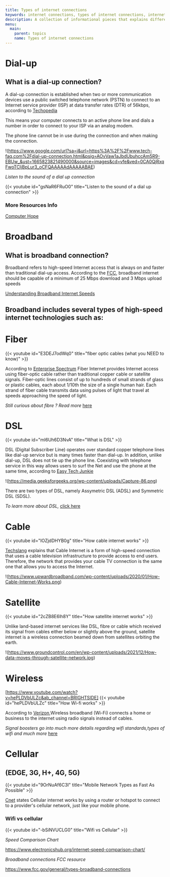 ```yaml
---
title: Types of internet connections
keywords: internet connections, types of internet connections, internet connections explained
description: A collection of informational pieces that explains different types of internet connection.
menu:
  main:
    parent: topics
    name: Types of internet connections
---
```


# Dial-up

## What is a dial-up connection?

A dial-up connection is established when two or more communication devices use a public switched telephone network (PSTN) to connect to an Internet service provider (ISP) at data transfer rates (DTR) of 56kbps, according to [Techopedia](https://www.techopedia.com/definition/25953/dial-up-connection)

This means your computer connects to an active phone line and dials a number in order to connect to your ISP via an analog modem.

The phone line cannot be in use during the connection and when making the connection.

!(https://www.google.com/url?sa=i&url=https%3A%2F%2Fwww.tech-faq.com%2Fdial-up-connection.html&psig=AOvVaw1aJbdUbuhccAm5R9-EBUw_&ust=1665823821490000&source=images&cd=vfe&ved=0CA0QjRxqFwoTCIjBpLur3_oCFQAAAAAdAAAAABAE)

_Listen to the sound of a dial up connection_

{{< youtube id="gsNaR6FRuO0" title="Listen to the sound of a dial up connection" >}}

### More Resources Info

[Computer Hope](https://www.computerhope.com/jargon/d/dialup.htm)

# Broadband

## What is broadband connection?

Broadband refers to high-speed Internet access that is always on and faster than traditional dial-up access. According to the [FCC](https://www.fcc.gov/general/types-broadband-connections), broadband internet should be capable of a minimum of 25 Mbps download and 3 Mbps upload speeds

[Understanding Broadband Internet Speeds](https://www.lifewire.com/broadband-internet-speeds-explained-437202)

## Broadband includes several types of high-speed internet technologies such as:

# Fiber

{{< youtube id="E3DEJ7odWq0" title="fiber optic cables (what you NEED to know)" >}}

According to [Enterprise Spectrum](https://enterprise.spectrum.com/support/faq/internet/how-does-fiber-internet-work.html) Fiber Internet provides Internet access using fiber-optic cable rather than traditional copper cable or satellite signals. Fiber-optic lines consist of up to hundreds of small strands of glass or plastic cables, each about 1/10th the size of a single human hair. Each strand of fiber cable transmits data using pulses of light that travel at speeds approaching the speed of light.

_Still curious about fibre ? Read more_ [here](https://www.explainthatstuff.com/fiberoptics.html)

# DSL

{{< youtube id="mI6Uh6D3NvA" title="What is DSL" >}}

DSL (Digital Subscriber Line) operates over standard copper telephone lines like dial-up service but is many times faster than dial-up. In addition, unlike dial-up, DSL does not tie up the phone line. Coexisting with telephone service in this way allows users to surf the Net and use the phone at the same time, according to [Easy Tech Junkie](https://www.easytechjunkie.com/what-is-dsl.htm)

!(https://media.geeksforgeeks.org/wp-content/uploads/Capture-86.png)

There are two types of DSL, namely Assymetric DSL (ADSL) and Symmetric DSL (SDSL).

_To learn more about DSL,_ [click here](https://www.lifewire.com/different-types-of-dsl-technology-817522)

# Cable

{{< youtube id="IOZjdDHYB0g" title="How cable internet works" >}}

[Techslang](https://www.techslang.com/what-is-cable-internet-and-how-does-it-work/) explains that Cable Internet is a form of high-speed connection that uses a cable television infrastructure to provide access to end users. Therefore, the network that provides your cable TV connection is the same one that allows you to access the Internet.

!(https://www.upwardbroadband.com/wp-content/uploads/2020/01/How-Cable-Internet-Works.png)

# Satellite

{{< youtube id="2cZB8E6lh8Y" title="How satellite internet works" >}}

Unlike land-based internet services like DSL, fibre or cable which received its signal from cables either below or slightly above the ground, satellite internet is a wireless connection beamed down from satellites orbiting the earth.

!(https://www.groundcontrol.com/en/wp-content/uploads/2021/12/How-data-moves-through-satellite-network.jpg)

# Wireless

[https://www.youtube.com/watch?v=hePLDVbULZc&ab_channel=BRIGHTSIDE]
{{< youtube id="hePLDVbULZc" title="How Wi-fi works" >}}

According to [Verizon](https://www.verizon.com/articles/internet-essentials/broadband-definition/),Wireless broadband (Wi-Fi) connects a home or business to the internet using radio signals instead of cables.

_Signal boosters go into much more details regarding wifi standards,types of wifi and much more_ [here](https://www.signalboosters.com/blog/what-is-wifi-and-how-does-it-work/)

# Cellular

## (EDGE, 3G, H+, 4G, 5G)

{{< youtube id="9OrNuAf6C3I" title="Mobile Network Types as Fast As Possible" >}}

[Cnet](https://www.cnet.com/home/internet/cellular-home-internet-overview/#:~:text=Cellular%20internet%20works%20by%20using,you%20have%20and%20other%20factors.) states Cellular internet works by using a router or hotspot to connect to a provider's cellular network, just like your mobile phone.

### Wifi vs cellular

{{< youtube id="-bSiNVUCLG0" title="Wifi vs Cellular" >}}

_Speed Comparison Chart_

https://www.electronicshub.org/internet-speed-comparison-chart/

_Broadband connections FCC resource_

https://www.fcc.gov/general/types-broadband-connections
